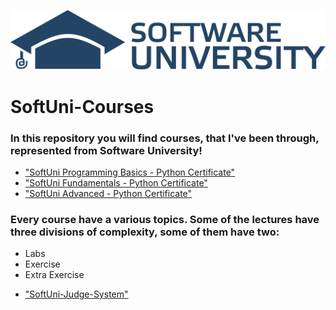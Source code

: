 [![SoftUni](softuni.png)](https://www.softuni.bg/)

# SoftUni-Courses


### In this repository you will find courses, that I've been through, represented from Software University!

 - ["SoftUni Programming Basics - Python Certificate"](https://softuni.bg/certificates/details/137655/7f3b88f8 "SoftUni PB Certificate")
 - ["SoftUni Fundamentals - Python Certificate"](https://softuni.bg/certificates/details/148946/4ad542ea "SoftUni Fundamentals Certificate")
 - ["SoftUni Advanced - Python Certificate"](https://softuni.bg/certificates/details/159560/a4f58163 "SoftUni Advanced Certificate")

### Every course have a various topics. Some of the lectures have three divisions of complexity, some of them have two:

* Labs
* Exercise 
* Extra Exercise 

- ["SoftUni-Judge-System"](https://judge.softuni.org)

<!-- ![alt text](softuni.png) -->
